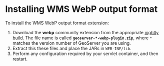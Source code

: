 # Installing WMS WebP output format

To install the WMS WebP output format extension:

1.  Download the **webp** community extension from the appropriate [nightly build](https://build.geoserver.org/geoserver/). The file name is called **`geoserver-*-webp-plugin.zip`**, where `*` matches the version number of GeoServer you are using.
2.  Extract this these files and place the JARs in `WEB-INF/lib`.
3.  Perform any configuration required by your servlet container, and then restart.

